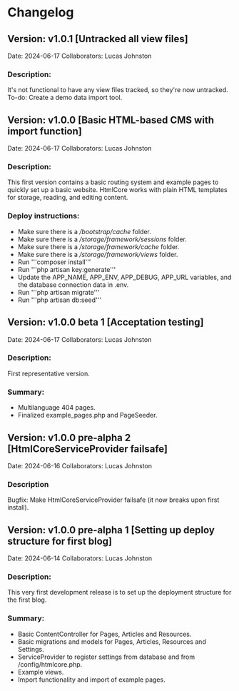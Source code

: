 # Changelog
## Version: v1.0.1 [Untracked all view files]
Date: 2024-06-17
Collaborators: Lucas Johnston
### Description:
It's not functional to have any view files tracked, so they're now untracked. To-do: Create a demo data import tool.
## Version: v1.0.0 [Basic HTML-based CMS with import function]
Date: 2024-06-17
Collaborators: Lucas Johnston
### Description:
This first version contains a basic routing system and example pages to quickly set up a basic website. HtmlCore works with plain HTML templates for storage, reading, and editing content.
### Deploy instructions:
- Make sure there is a _/bootstrap/cache_ folder.
- Make sure there is a _/storage/framework/sessions_ folder.
- Make sure there is a _/storage/framework/cache_ folder.
- Make sure there is a _/storage/framework/views_ folder.
- Run '''composer install'''
- Run '''php artisan key:generate'''
- Update the APP_NAME, APP_ENV, APP_DEBUG, APP_URL variables, and the database connection data in .env.
- Run '''php artisan migrate'''
- Run '''php artisan db:seed'''
## Version: v1.0.0 beta 1 [Acceptation testing]
Date: 2024-06-17
Collaborators: Lucas Johnston
### Description:
First representative version.
### Summary:
- Multilanguage 404 pages.
- Finalized example_pages.php and PageSeeder.
## Version: v1.0.0 pre-alpha 2 [HtmlCoreServiceProvider failsafe]
Date: 2024-06-16
Collaborators: Lucas Johnston
### Description
Bugfix: Make HtmlCoreServiceProvider failsafe (it now breaks upon first install).
## Version: v1.0.0 pre-alpha 1 [Setting up deploy structure for first blog]
Date: 2024-06-14
Collaborators: Lucas Johnston
### Description:
This very first development release is to set up the deployment structure for the first blog.
### Summary:
- Basic ContentController for Pages, Articles and Resources.
- Basic migrations and models for Pages, Articles, Resources and Settings.
- ServiceProvider to register settings from database and from /config/htmlcore.php.
- Example views.
- Import functionality and import of example pages.
